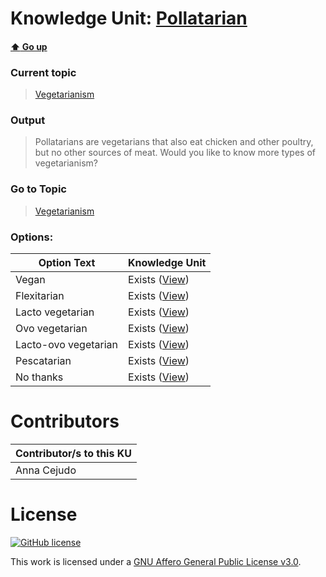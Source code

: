 # Knowledge Unit: [Pollatarian](../../knowledge_units/vegetarianism/pollatarian.md)

#### [:arrow_up: Go up](../../topics/vegetarianism.md)
### Current topic
> [Vegetarianism](../../topics/vegetarianism.md)
### Output
> Pollatarians are vegetarians that also eat chicken and other poultry, but no other sources of meat. Would you like to know more types of vegetarianism?
### Go to Topic
> [Vegetarianism](../../topics/vegetarianism.md)

### Options: 

| Option Text | Knowledge Unit |
| - | - |  
| Vegan  |  Exists ([View](../../knowledge_units/vegetarianism/vegan.md))  |  
| Flexitarian  |  Exists ([View](../../knowledge_units/vegetarianism/flexitarian.md))  |  
| Lacto vegetarian  |  Exists ([View](../../knowledge_units/vegetarianism/lacto-vegetarian.md))  |  
| Ovo vegetarian  |  Exists ([View](../../knowledge_units/vegetarianism/ovo-vegetarian.md))  |  
| Lacto-ovo vegetarian  |  Exists ([View](../../knowledge_units/vegetarianism/lacto-ovo-vegetarian.md))  |  
| Pescatarian  |  Exists ([View](../../knowledge_units/vegetarianism/pescatarian.md))  |  
| No thanks  |  Exists ([View](../../knowledge_units/vegetarianism/no-thanks.md))  | 

# Contributors

| Contributor/s to this KU |
| - | 
| Anna Cejudo |

# License
[![GitHub license](https://img.shields.io/github/license/inbrainz/cerebro)](https://github.com/inbrainz/cerebro/blob/master/LICENSE)

This work is licensed under a [GNU Affero General Public License v3.0](https://www.gnu.org/licenses/agpl-3.0.txt).